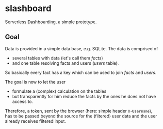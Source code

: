 # slashboard

Serverless Dashboarding, a simple prototype.

## Goal

Data is provided in a simple data base, e.g. SQLite. The data is comprised of

* several tables with data (let's call them *facts*)
* and one table resolving facts and users (*users* table).

So basically every fact has a key which can be used to join *facts* and *users*.

The goal is now to let the user

* formulate a (complex) calculation on the tables
* but transparently for him reduce the facts by the ones he does not have access to.

Therefore, a token, sent by the browser (here: simple header `X-Username`), has to be passed beyond the source for the (filtered) user data and the user already receives filtered input.
